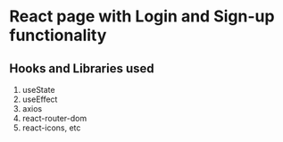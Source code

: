 # React page with Login and Sign-up functionality

## Hooks and Libraries used

1. useState  
2. useEffect  
3. axios  
4. react-router-dom  
5. react-icons, etc